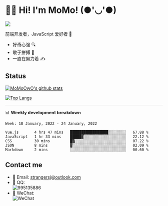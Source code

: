 # 👨‍🎓 Hi! I'm MoMo! (●'◡'●)

[![](https://img.shields.io/badge/-@MoMoOwO-%23181717?style=flat-square&logo=github)](https://github.com/MoMoOwO)

前端开发者，JavaScript 爱好者 💖
- 好奇心强 🔍
- 敢于拼搏 💪
- 一直在努力着 ✍

## Status

[![MoMoOwO's github stats](https://github-readme-stats.vercel.app/api?username=MoMoOwO&show_icons=true&theme=tokyonight)](https://github.com/MoMoOwO)

[![Top Langs](https://github-readme-stats.vercel.app/api/top-langs/?username=MoMoOwO&layout=compact&theme=tokyonight)](https://github.com/MoMoOwO)

---

📊 **Weekly development breakdown**

<!--START_SECTION:waka-->
```text
Week: 18 January, 2022 - 24 January, 2022

Vue.js       4 hrs 47 mins   █████████████████░░░░░░░░   67.88 % 
JavaScript   1 hr 33 mins    █████▓░░░░░░░░░░░░░░░░░░░   22.12 % 
CSS          30 mins         █▓░░░░░░░░░░░░░░░░░░░░░░░   07.22 % 
JSON         8 mins          ▓░░░░░░░░░░░░░░░░░░░░░░░░   02.09 % 
Markdown     2 mins          ░░░░░░░░░░░░░░░░░░░░░░░░░   00.60 % 
```
<!--END_SECTION:waka-->

## Contact me

- 📧 Email: strangersj@outlook.com
- 🐧 QQ:  
  ![995135886](https://i.loli.net/2020/11/27/Yx6eDSQi34Va5IA.jpg)
- 💭 WeChat:  
  ![WeChat](https://i.loli.net/2020/11/27/wWX6uVoIQqig5KP.jpg)
  
